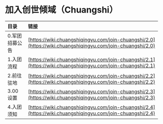 # 加入创世倾域（Chuangshi）

| 目录           | 链接                                                                                                       |
| :------------- | :--------------------------------------------------------------------------------------------------------- |
| 0.军团招募公告 | [https://wiki.chuangshiqingyu.com/join-chuangshi/2.0](https://wiki.chuangshiqingyu.com/join-chuangshi/2.0) |
| 1.入团流程     | [https://wiki.chuangshiqingyu.com/join-chuangshi/2.1](https://wiki.chuangshiqingyu.com/join-chuangshi/2.1) |
| 2.前往驻地     | [https://wiki.chuangshiqingyu.com/join-chuangshi/2.2](https://wiki.chuangshiqingyu.com/join-chuangshi/2.2) |
| 3.00 设置      | [https://wiki.chuangshiqingyu.com/join-chuangshi/2.3](https://wiki.chuangshiqingyu.com/join-chuangshi/2.3) |
| 4.入团须知     | [https://wiki.chuangshiqingyu.com/join-chuangshi/2.4](https://wiki.chuangshiqingyu.com/join-chuangshi/2.4) |
